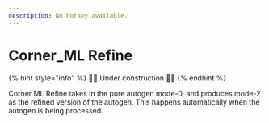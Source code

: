 ```yaml
---
description: No hotkey available.
---
```


# Corner\_ML Refine

{% hint style="info" %}
🚧🚧 Under construction 🚧🚧
{% endhint %}

Corner ML Refine takes in the pure autogen mode-0, and produces mode-2 as the refined version of the autogen. This happens automatically when the autogen is being processed.

